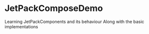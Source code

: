 # JetPackComposeDemo
Learning JetPackComponents and its behaviour
Along with the basic implementations 
